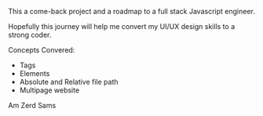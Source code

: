 This a come-back project and a roadmap to a full stack Javascript engineer.

Hopefully this journey will help me convert my UI/UX design skills to a strong coder.

Concepts Convered:

- Tags
- Elements
- Absolute and Relative file path
- Multipage website

Am Zerd Sams
